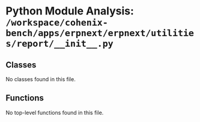 # Python Module Analysis: `/workspace/cohenix-bench/apps/erpnext/erpnext/utilities/report/__init__.py`

## Classes

No classes found in this file.


## Functions

No top-level functions found in this file.
